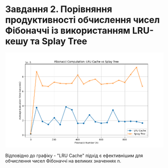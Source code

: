# Завдання 2. Порівняння продуктивності обчислення чисел Фібоначчі із використанням LRU-кешу та Splay Tree

![Результат виконання](Figure_1.png)


Відповідно до графіку - "LRU Cache" підхід є ефективнішим для обчислення чисел Фібоначчі на великих значеннях n.